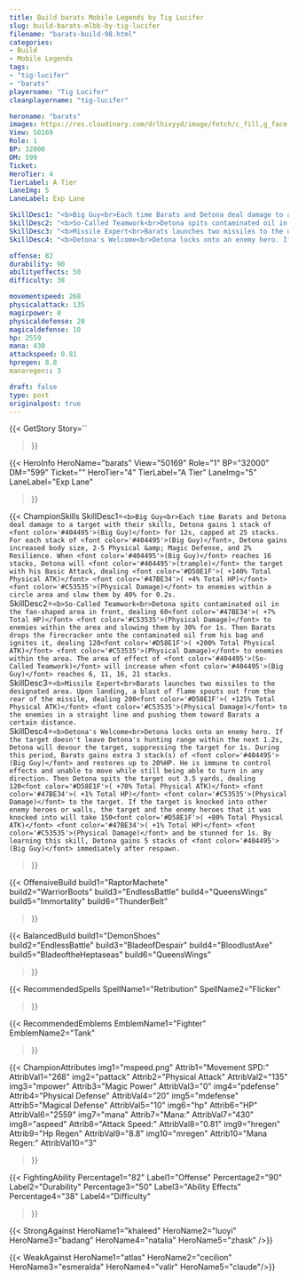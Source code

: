 ```yaml
---
title: Build barats Mobile Legends by Tig Lucifer
slug: build-barats-mlbb-by-tig-lucifer
filename: "barats-build-98.html"
categories: 
- Build 
- Mobile Legends
tags: 
- "tig-lucifer"
- "barats"
playername: "Tig Lucifer"
cleanplayername: "tig-lucifer"

heroname: "barats"
images: https://res.cloudinary.com/drlhixyyd/image/fetch/c_fill,g_face,f_auto/https://cdn2-build.mobagenie.my.id/p/images/banner/full/barats.jpg
View: 50169 
Role: 1 
BP: 32000
DM: 599 
Ticket:  
HeroTier: 4 
TierLabel: A Tier 
LaneImg: 5
LaneLabel: Exp Lane 

SkillDesc1: "<b>Big Guy<br>Each time Barats and Detona deal damage to a target with their skills, Detona gains 1 stack of <font color='#404495'>(Big Guy)</font> for 12s, capped at 25 stacks. For each stack of <font color='#404495'>(Big Guy)</font>, Detona gains increased body size, 2-5 Physical &amp; Magic Defense, and 2% Resilience. When <font color='#404495'>(Big Guy)</font> reaches 16 stacks, Detona will <font color='#404495'>(trample)</font> the target with his Basic Attack, dealing <font color='#D58E1F'>( +140% Total Physical ATK)</font> <font color='#47BE34'>( +4% Total HP)</font> <font color='#C53535'>(Physical Damage)</font> to enemies within a circle area and slow them by 40% for 0.2s."   
SkillDesc2: "<b>So-Called Teamwork<br>Detona spits contaminated oil in the fan-shaped area in front, dealing 60<font color='#47BE34'>( +7% Total HP)</font> <font color='#C53535'>(Physical Damage)</font> to enemies within the area and slowing them by 30% for 1s. Then Barats drops the firecracker onto the contaminated oil from his bag and ignites it, dealing 120<font color='#D58E1F'>( +200% Total Physical ATK)</font> <font color='#C53535'>(Physical Damage)</font> to enemies within the area. The area of effect of <font color='#404495'>(So-Called Teamwork)</font> will increase when <font color='#404495'>(Big Guy)</font> reaches 6, 11, 16, 21 stacks."   
SkillDesc3: "<b>Missile Expert<br>Barats launches two missiles to the designated area. Upon landing, a blast of flame spouts out from the rear of the missile, dealing 200<font color='#D58E1F'>( +125% Total Physical ATK)</font> <font color='#C53535'>(Physical Damage)</font> to the enemies in a straight line and pushing them toward Barats a certain distance."   
SkillDesc4: "<b>Detona's Welcome<br>Detona locks onto an enemy hero. If the target doesn't leave Detona's hunting range within the next 1.2s, Detona will devour the target, suppressing the target for 1s. During this period, Barats gains extra 3 stack(s) of <font color='#404495'>(Big Guy)</font> and restores up to 20%HP. He is immune to control effects and unable to move while still being able to turn in any direction. Then Detona spits the target out 3.5 yards, dealing 120<font color='#D58E1F'>( +70% Total Physical ATK)</font> <font color='#47BE34'>( +1% Total HP)</font> <font color='#C53535'>(Physical Damage)</font> to the target. If the target is knocked into other enemy heroes or walls, the target and the enemy heroes that it was knocked into will take 150<font color='#D58E1F'>( +80% Total Physical ATK)</font> <font color='#47BE34'>( +1% Total HP)</font> <font color='#C53535'>(Physical Damage)</font> and be stunned for 1s. By learning this skill, Detona gains 5 stacks of <font color='#404495'>(Big Guy)</font> immediately after respawn."  

offense: 82 
durability: 90 
abilityeffects: 50 
difficulty: 38 

movementspeed: 268
physicalattack: 135
magicpower: 0
physicaldefense: 20
magicaldefense: 10
hp: 2559
mana: 430
attackspeed: 0.81
hpregen: 8.8
manaregen:: 3

draft: false
type: post
originalpost: true
---
```



{{< GetStory 
Story=`` 
>}}

{{< HeroInfo 
HeroName="barats" 
View="50169" 
Role="1" 
BP="32000" 
DM="599" 
Ticket="" 
HeroTier="4" 
TierLabel="A Tier" 
LaneImg="5" 
LaneLabel="Exp Lane" 
>}}
 
{{< ChampionSkills 
SkillDesc1=`<b>Big Guy<br>Each time Barats and Detona deal damage to a target with their skills, Detona gains 1 stack of <font color='#404495'>(Big Guy)</font> for 12s, capped at 25 stacks. For each stack of <font color='#404495'>(Big Guy)</font>, Detona gains increased body size, 2-5 Physical &amp; Magic Defense, and 2% Resilience. When <font color='#404495'>(Big Guy)</font> reaches 16 stacks, Detona will <font color='#404495'>(trample)</font> the target with his Basic Attack, dealing <font color='#D58E1F'>( +140% Total Physical ATK)</font> <font color='#47BE34'>( +4% Total HP)</font> <font color='#C53535'>(Physical Damage)</font> to enemies within a circle area and slow them by 40% for 0.2s.`   
SkillDesc2=`<b>So-Called Teamwork<br>Detona spits contaminated oil in the fan-shaped area in front, dealing 60<font color='#47BE34'>( +7% Total HP)</font> <font color='#C53535'>(Physical Damage)</font> to enemies within the area and slowing them by 30% for 1s. Then Barats drops the firecracker onto the contaminated oil from his bag and ignites it, dealing 120<font color='#D58E1F'>( +200% Total Physical ATK)</font> <font color='#C53535'>(Physical Damage)</font> to enemies within the area. The area of effect of <font color='#404495'>(So-Called Teamwork)</font> will increase when <font color='#404495'>(Big Guy)</font> reaches 6, 11, 16, 21 stacks.`   
SkillDesc3=`<b>Missile Expert<br>Barats launches two missiles to the designated area. Upon landing, a blast of flame spouts out from the rear of the missile, dealing 200<font color='#D58E1F'>( +125% Total Physical ATK)</font> <font color='#C53535'>(Physical Damage)</font> to the enemies in a straight line and pushing them toward Barats a certain distance.`   
SkillDesc4=`<b>Detona's Welcome<br>Detona locks onto an enemy hero. If the target doesn't leave Detona's hunting range within the next 1.2s, Detona will devour the target, suppressing the target for 1s. During this period, Barats gains extra 3 stack(s) of <font color='#404495'>(Big Guy)</font> and restores up to 20%HP. He is immune to control effects and unable to move while still being able to turn in any direction. Then Detona spits the target out 3.5 yards, dealing 120<font color='#D58E1F'>( +70% Total Physical ATK)</font> <font color='#47BE34'>( +1% Total HP)</font> <font color='#C53535'>(Physical Damage)</font> to the target. If the target is knocked into other enemy heroes or walls, the target and the enemy heroes that it was knocked into will take 150<font color='#D58E1F'>( +80% Total Physical ATK)</font> <font color='#47BE34'>( +1% Total HP)</font> <font color='#C53535'>(Physical Damage)</font> and be stunned for 1s. By learning this skill, Detona gains 5 stacks of <font color='#404495'>(Big Guy)</font> immediately after respawn.`   
>}}

{{< OffensiveBuild 
build1="RaptorMachete"  
build2="WarriorBoots" 
build3="EndlessBattle" 
build4="QueensWings" 
build5="Immortality" 
build6="ThunderBelt" 
>}} 

{{< BalancedBuild 
build1="DemonShoes"  
build2="EndlessBattle" 
build3="BladeofDespair" 
build4="BloodlustAxe" 
build5="BladeoftheHeptaseas" 
build6="QueensWings" 
>}}


{{< RecommendedSpells 
SpellName1="Retribution" 
SpellName2="Flicker" 
>}}  

{{< RecommendedEmblems 
EmblemName1="Fighter" 
EmblemName2="Tank" 
>}}   


{{< ChampionAttributes
img1="mspeed.png" Attrib1="Movement SPD:" AttribVal1="268"
img2="pattack" Attrib2="Physical Attack" AttribVal2="135"
img3="mpower" Attrib3="Magic Power" AttribVal3="0"
img4="pdefense" Attrib4="Physical Defense" AttribVal4="20"
img5="mdefense" Attrib5="Magical Defense" AttribVal5="10"
img6="hp" Attrib6="HP" AttribVal6="2559"
img7="mana" Attrib7="Mana:" AttribVal7="430"
img8="aspeed" Attrib8="Attack Speed:" AttribVal8="0.81"
img9="hregen" Attrib9="Hp Regen" AttribVal9="8.8"
img10="mregen" Attrib10="Mana Regen:" AttribVal10="3"
>}}


{{< FightingAbility
Percentage1="82" Label1="Offense"
Percentage2="90" Label2="Durability"
Percentage3="50" Label3="Ability Effects"
Percentage4="38" Label4="Difficulty"
 >}}

{{< StrongAgainst 
HeroName1="khaleed"
HeroName2="luoyi"
HeroName3="badang"
HeroName4="natalia"
HeroName5="zhask"
/>}}

{{< WeakAgainst
HeroName1="atlas"
HeroName2="cecilion"
HeroName3="esmeralda"
HeroName4="valir"
HeroName5="claude"/>}}
